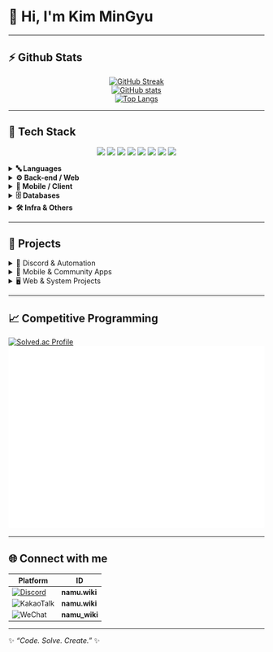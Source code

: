# 👋 Hi, I'm Kim MinGyu

---

## ⚡ Github Stats

<div align="center">

[![GitHub Streak](https://streak-stats.demolab.com?user=Me-in-U&theme=tokyonight&hide_border=true&locale=kr)](https://git.io/streak-stats)  
[![GitHub stats](https://github-readme-stats.vercel.app/api?username=Me-in-U&show_icons=true&title_color=fff&text_color=fff&bg_color=30,e96443,904e95&hide_border=true&locale=kr)](https://github.com/anuraghazra/github-readme-stats)  
[![Top Langs](https://github-readme-stats.vercel.app/api/top-langs/?username=Me-in-U&layout=compact&title_color=fff&text_color=fff&bg_color=30,e96443,904e95&hide_border=true&locale=kr)](https://github.com/anuraghazra/github-readme-stats)

</div>

---

## 🧰 Tech Stack

<!-- 핵심 스택 한 줄 요약 (가장 자주 쓰는 것만) -->
<p align="center">
  <img src="https://img.shields.io/badge/Java-007396?style=for-the-badge&logo=openjdk&logoColor=white" />
  <img src="https://img.shields.io/badge/Spring%20Boot-6DB33F?style=for-the-badge&logo=springboot&logoColor=white" />
  <img src="https://img.shields.io/badge/Django-092E20?style=for-the-badge&logo=django&logoColor=white" />
  <img src="https://img.shields.io/badge/Python-3776AB?style=for-the-badge&logo=python&logoColor=white" />
  <img src="https://img.shields.io/badge/Flutter-02569B?style=for-the-badge&logo=flutter&logoColor=white" />
  <img src="https://img.shields.io/badge/Android-3DDC84?style=for-the-badge&logo=android&logoColor=white" />
  <img src="https://img.shields.io/badge/MySQL-4479A1?style=for-the-badge&logo=mysql&logoColor=white" />
  <img src="https://img.shields.io/badge/Firebase-FFCA28?style=for-the-badge&logo=firebase&logoColor=black" />
</p>

<!-- 디테일은 접었다 펼치기 -->
<details>
  <summary><b>🔤 Languages</b></summary>
  <br>
  <img src="https://img.shields.io/badge/Java-007396?style=for-the-badge&logo=openjdk&logoColor=white" />
  <img src="https://img.shields.io/badge/Python-3776AB?style=for-the-badge&logo=python&logoColor=white" />
  <img src="https://img.shields.io/badge/Kotlin-7F52FF?style=for-the-badge&logo=kotlin&logoColor=white" />
  <img src="https://img.shields.io/badge/Dart-0175C2?style=for-the-badge&logo=dart&logoColor=white" />
  <img src="https://img.shields.io/badge/JavaScript-F7DF1E?style=for-the-badge&logo=javascript&logoColor=black" />
  <img src="https://img.shields.io/badge/HTML5-E34F26?style=for-the-badge&logo=html5&logoColor=white" />
  <img src="https://img.shields.io/badge/CSS3-1572B6?style=for-the-badge&logo=css3&logoColor=white" />
  <img src="https://img.shields.io/badge/Arduino-00979D?style=for-the-badge&logo=arduino&logoColor=white" />
</details>

<details>
  <summary><b>⚙️ Back-end / Web</b></summary>
  <br>
  <img src="https://img.shields.io/badge/Spring%20Boot-6DB33F?style=for-the-badge&logo=springboot&logoColor=white" />
  <img src="https://img.shields.io/badge/Django-092E20?style=for-the-badge&logo=django&logoColor=white" />
  <img src="https://img.shields.io/badge/REST%20API-005571?style=for-the-badge&logo=swagger&logoColor=white" />
  <img src="https://img.shields.io/badge/WebSocket-1C1E24?style=for-the-badge&logo=websocket&logoColor=white" />
</details>

<details>
  <summary><b>📱 Mobile / Client</b></summary>
  <br>
  <img src="https://img.shields.io/badge/Flutter-02569B?style=for-the-badge&logo=flutter&logoColor=white" />
  <img src="https://img.shields.io/badge/Android-3DDC84?style=for-the-badge&logo=android&logoColor=white" />
</details>

<details>
  <summary><b>🗄 Databases</b></summary>
  <br>
  <img src="https://img.shields.io/badge/MySQL-4479A1?style=for-the-badge&logo=mysql&logoColor=white" />
  <img src="https://img.shields.io/badge/Firebase-FFCA28?style=for-the-badge&logo=firebase&logoColor=black" />
</details>

<details>
  <summary><b>🛠 Infra & Others</b></summary>
  <br>
  <img src="https://img.shields.io/badge/Raspberry%20Pi-C51A4A?style=for-the-badge&logo=raspberrypi&logoColor=white" />
  <img src="https://img.shields.io/badge/Home%20Assistant-41BDF5?style=for-the-badge&logo=home-assistant&logoColor=white" />
  <img src="https://img.shields.io/badge/Git-181717?style=for-the-badge&logo=git&logoColor=white" />
  <img src="https://img.shields.io/badge/GitHub-181717?style=for-the-badge&logo=github&logoColor=white" />
</details>

---

## 📌 Projects

<details>
<summary>🤖 Discord & Automation</summary>

### [🤖 Discord Bot](https://github.com/Me-in-U/DiscordBot)

- **음악 재생** → 유튜브 검색/링크 기반 스트리밍
- **ChatGPT & Spring AI 연동** → 채팅/번역/요약/해석 지원
- **YouTube 분석** → 영상 요약 + 댓글 요약, 라이브 알림
- **게임 기능** → LoL 랭크 조회, 1557 챌린지
- **파티 시스템 & 음악 재생** → 그룹 활동 지원

### [🚨 신고하자 (Report Macro)](https://github.com/Me-in-U/League-Report-Macro)

- 게임 내 비매너 행위 신고 매크로
- OCR 기반 챔피언명 인식 + 자동 신고
- Python (PyAutoGUI, Tkinter), Tesseract OCR

---

</details>

<details>
<summary>📱 Mobile & Community Apps</summary>

### [📱 DataSet Maker for Object Detection](https://github.com/Me-in-U/DataSet_Maker_for_Object_Detection)

- 객체 탐지용 데이터셋 생성/라벨링 툴
- 이미지 업로드 후 라벨링 & Export 지원
- Android (Java/Kotlin), TensorFlow Lite, PHP + Apache

### [🏃‍♂️ Run Together (GDSC DAU 해커톤)](https://github.com/Me-in-U/Run_Together)

- 러닝 기록 공유 및 커뮤니티 앱
- Google Maps 기반 경로 시각화 + 랭킹
- Flutter, Firebase, Google Maps API

### [🌉 Dream Bridge (GDSC DAU)](https://github.com/Me-in-U/GDSC_DAU_Dream_Bridge)

- 저소득 한부모 가구 ↔ 자선단체 연결 플랫폼
- 데이터 시각화를 통한 지역별 현황 제공
- Figma, Flutter, Firebase, Google Maps API

### [🌱 University Plogging (GDSC DAU)](https://github.com/Me-in-U/GDSC_DAU_Plogging)

- 플로깅(조깅 + 쓰레기 줍기) 기록 및 보상 시스템
- 걸음 수, 쓰레기 수거량 기록 + 팀별 경쟁
- Flutter, Firebase, Google Maps API, YOLOv8

---

</details>

<details>
<summary>🖥 Web & System Projects</summary>

### [🖥 PC방 상품 주문 관리 시스템](https://github.com/Me-in-U/PC_Cafe_Order_System)

- PC방 내 상품 주문/결제 웹 시스템
- 관리자: 회원/상품 관리, 주문 내역 확인
- 사용자: 상품 조회/주문, 주문 내역 확인
- HTML, JavaScript

### [🦙 Alpacar (SSAFY 공통 프로젝트)](https://github.com/Me-in-U/Alpacar)

- 차량 크기/주차 실력 기반 스마트 주차 추천
- 실시간 주차 공간 추천 및 시각화
- Django, Vue.js, MySQL, YOLOv10, EasyOCR, RPi, Jetson

### [🏢 ZIPKOK (SSAFY 관통 프로젝트)](https://github.com/Me-in-U/SSAFY_ZIPKOK)

- SSAFY 교육생 대상 기숙사/스터디룸 예약 시스템
- 예약, 현황 조회, 관리자 관리 기능 제공
- Spring Boot, Vue.js, MySQL

</details>

---

## 📈 Competitive Programming

[![Solved.ac Profile](http://mazassumnida.wtf/api/v2/generate_badge?boj=ios)](https://solved.ac/ios/)  
![](https://raw.githubusercontent.com/BOJ-ios/cf-stats/main/output/light_card.svg)

---

## 🌐 Connect with me

| Platform                                                                                                                                                 | ID            |
| -------------------------------------------------------------------------------------------------------------------------------------------------------- | ------------- |
| [![Discord](https://img.shields.io/badge/Discord-5865F2?style=for-the-badge&logo=discord&logoColor=white)](https://discord.com/users/376298017730461706) | **namu.wiki** |
| ![KakaoTalk](https://img.shields.io/badge/KakaoTalk-FFCD00?style=for-the-badge&logo=kakaotalk&logoColor=000000)                                          | **namu.wiki** |
| ![WeChat](https://img.shields.io/badge/WeChat-07C160?style=for-the-badge&logo=wechat&logoColor=white)                                                    | **namu_wiki** |

---

✨ _“Code. Solve. Create.”_ ✨
